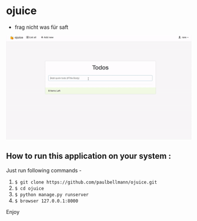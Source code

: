 # ojuice

- frag nicht was für saft

![app gif](./ojuice.gif)

## How to run this application on your system : 

Just run following commands -

1. `$ git clone https://github.com/paulbellmann/ojuice.git`
2. `$ cd ojuice`
3. `$ python manage.py runserver`
4. `$ browser 127.0.0.1:8000`

Enjoy
